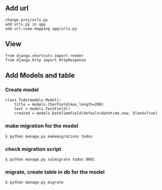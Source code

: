 ## Add url
    change proj/urls.py
    add urls.py in app
    add url-view mapping app/urls.py 


## View
    from django.shortcuts import render
    from django.http import HttpResponse

## Add Models and table
### Create model    
    class Todo(models.Model):
        title = models.CharField(max_length=200)
        text = models.TextField()
        created = models.DateTimeField(default=datetime.now, blank=True)

### make migration for the model
    $ python manage.py makemigrations todos

### check migration script
    $ python manage.py sqlmigrate todos 0001

### migrate, create table in db for the model
    $ python manage.py migrate




